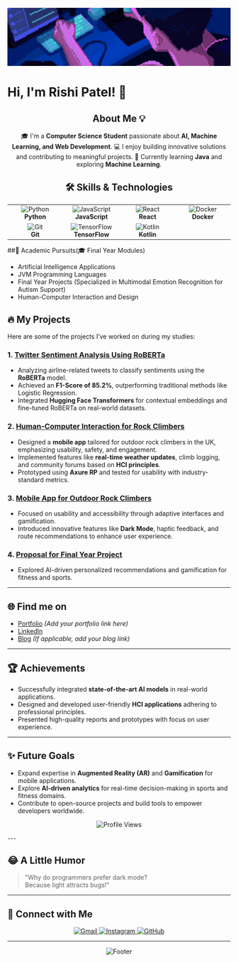 <!--Banner-->
![Welcome Banner](./resize.gif)


# Hi, I'm Rishi Patel! 👋
<h2 align="center">About Me 💡</h2>
<p align="center">
🎓 I'm a <strong>Computer Science Student</strong> passionate about <strong>AI, Machine Learning, and Web Development</strong>.  
💻 I enjoy building innovative solutions and contributing to meaningful projects.  
🌱 Currently learning <strong>Java</strong> and exploring <strong>Machine Learning</strong>.
</p>

<h2 align="center">🛠️ Skills & Technologies</h2>
<table align="center">
  <tr>
    <td align="center" width="120">
      <img src="https://img.icons8.com/color/48/000000/python.png" alt="Python" />
      <br><strong>Python</strong>
    </td>
    <td align="center" width="120">
      <img src="https://img.icons8.com/color/48/000000/javascript--v1.png" alt="JavaScript" />
      <br><strong>JavaScript</strong>
    </td>
    <td align="center" width="120">
      <img src="https://img.icons8.com/color/48/000000/react-native.png" alt="React" />
      <br><strong>React</strong>
    </td>
    <td align="center" width="120">
      <img src="https://img.icons8.com/color/48/000000/docker.png" alt="Docker" />
      <br><strong>Docker</strong>
    </td>
  </tr>
  <tr>
    <td align="center" width="120">
      <img src="https://img.icons8.com/color/48/000000/git.png" alt="Git" />
      <br><strong>Git</strong>
    </td>
    <td align="center" width="120">
      <img src="https://img.icons8.com/color/48/000000/tensorflow.png" alt="TensorFlow" />
      <br><strong>TensorFlow</strong>
    </td>
    <td align="center" width="120">
      <img src="https://img.icons8.com/color/48/000000/kotlin.png" alt="Kotlin" />
      <br><strong>Kotlin</strong>
    </td>
  </tr>
</table>


##🔬 Academic Pursuits(🎓 Final Year Modules)

- Artificial Intelligence Applications
- JVM Programming Languages
- Final Year Projects (Specialized in Multimodal Emotion Recognition for Autism Support)
- Human-Computer Interaction and Design

## 🔥 My Projects
Here are some of the projects I’ve worked on during my studies:

### 1. **[Twitter Sentiment Analysis Using RoBERTa](#)**
- Analyzing airline-related tweets to classify sentiments using the **RoBERTa** model.
- Achieved an **F1-Score of 85.2%**, outperforming traditional methods like Logistic Regression.
- Integrated **Hugging Face Transformers** for contextual embeddings and fine-tuned RoBERTa on real-world datasets.

### 2. **[Human-Computer Interaction for Rock Climbers](#)**
- Designed a **mobile app** tailored for outdoor rock climbers in the UK, emphasizing usability, safety, and engagement.
- Implemented features like **real-time weather updates**, climb logging, and community forums based on **HCI principles**.
- Prototyped using **Axure RP** and tested for usability with industry-standard metrics.

### 3. **[Mobile App for Outdoor Rock Climbers](#)**
- Focused on usability and accessibility through adaptive interfaces and gamification.
- Introduced innovative features like **Dark Mode**, haptic feedback, and route recommendations to enhance user experience.

### 4. **[Proposal for Final Year Project](#)**
- Explored AI-driven personalized recommendations and gamification for fitness and sports.

---

## 🌐 Find me on
- [Portfolio](#) *(Add your portfolio link here)*  
- [LinkedIn](https://www.linkedin.com/in/rishi-patel/)  
- [Blog](#) *(If applicable, add your blog link)*  

---


## 🏆 Achievements
- Successfully integrated **state-of-the-art AI models** in real-world applications.
- Designed and developed user-friendly **HCI applications** adhering to professional principles.
- Presented high-quality reports and prototypes with focus on user experience.

---

## ✨ Future Goals
- Expand expertise in **Augmented Reality (AR)** and **Gamification** for mobile applications.
- Explore **AI-driven analytics** for real-time decision-making in sports and fitness domains.
- Contribute to open-source projects and build tools to empower developers worldwide.



<p align="center">
  <img src="https://komarev.com/ghpvc/?username=Rishi4227&label=Profile+Views&color=blue&style=flat" alt="Profile Views">
</p>
---

## 😂 A Little Humor
> "Why do programmers prefer dark mode?  
> Because light attracts bugs!"

---

## 🤝 Connect with Me
<div align="center">
  
<a href="mailto:rishipatel6147@gmail.com" target="_blank">
<img src="https://img.icons8.com/color/50/000000/gmail-new.png" width=50 height=50 alt="Gmail" />
</a>

<a href="https://www.instagram.com/ayyo.its_rishi_/" target="_blank">
<img src="https://img.icons8.com/color/50/000000/instagram-new.png" width=50 height=50 alt="Instagram" />
</a>

<a href="https://github.com/Rishi4227" target="_blank">
<img src="https://img.icons8.com/ios-glyphs/50/000000/github.png" width=50 height=50 alt="GitHub" />
</a>

</div>

---

<p align="center">
  <img src="https://capsule-render.vercel.app/api?type=waving&color=gradient&height=100&section=footer" alt="Footer">
</p>
